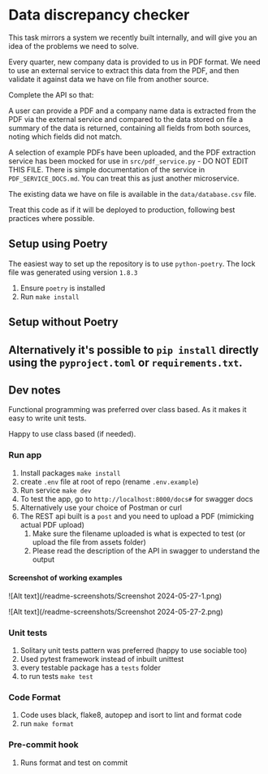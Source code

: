# Data discrepancy checker

This task mirrors a system we recently built internally, and will give you an
idea of the problems we need to solve.

Every quarter, new company data is provided to us in PDF format. We need to use
an external service to extract this data from the PDF, and then validate it
against data we have on file from another source.

Complete the API so that:

A user can provide a PDF and a company name data is extracted from the PDF via
the external service and compared to the data stored on file a summary of the
data is returned, containing all fields from both sources, noting which fields
did not match.

A selection of example PDFs have been uploaded, and the PDF
extraction service has been mocked for use in `src/pdf_service.py` - DO NOT
EDIT THIS FILE. There is simple documentation of the service in
`PDF_SERVICE_DOCS.md`. You can treat this as just another microservice.

The existing data we have on file is available in the `data/database.csv` file.

Treat this code as if it will be deployed to production, following best
practices where possible.

## Setup using Poetry

The easiest way to set up the repository is to use `python-poetry`. The lock file
was generated using version `1.8.3`

1. Ensure `poetry` is installed
2. Run `make install`

## Setup without Poetry

Alternatively it's possible to `pip install` directly using the
`pyproject.toml` or `requirements.txt`.
---------------

## Dev notes
Functional programming was preferred over class based. 
As it makes it easy to write unit tests.

Happy to use class based (if needed).

### Run app
1. Install packages `make install`
2. create `.env` file at root of repo (rename `.env.example`)
3. Run service `make dev`
4. To test the app, go to `http://localhost:8000/docs#` for swagger docs 
5. Alternatively use your choice of Postman or curl
6. The REST api built is a `post` and you need to upload a PDF (mimicking actual PDF upload)
   1. Make sure the filename uploaded is what is expected to test (or upload the file from assets folder)
   2. Please read the description of the API in swagger to understand the output

#### Screenshot of working examples
![Alt text](/readme-screenshots/Screenshot 2024-05-27-1.png)

![Alt text](/readme-screenshots/Screenshot 2024-05-27-2.png)

### Unit tests
1. Solitary unit tests pattern was preferred (happy to use sociable too)
2. Used pytest framework instead of inbuilt unittest
3. every testable package has a `tests` folder
4. to run tests `make test`

### Code Format
1. Code uses black, flake8, autopep and isort to lint and format code
2. run `make format`

### Pre-commit hook
1. Runs format and test on commit